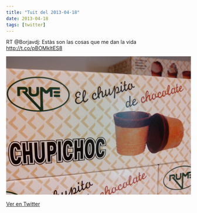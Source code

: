 ```yaml
---
title: "Tuit del 2013-04-18"
date: 2013-04-18
tags: [twitter]
---
```


RT @Borjavdj: Estàs son las cosas que me dan la vida http://t.co/pBOMkltES8

![Imagen](/assets/images/324863413857697794-BH_5nPrCQAEkuYh.jpg)

[Ver en Twitter](https://twitter.com/i/web/status/324863413857697794)
